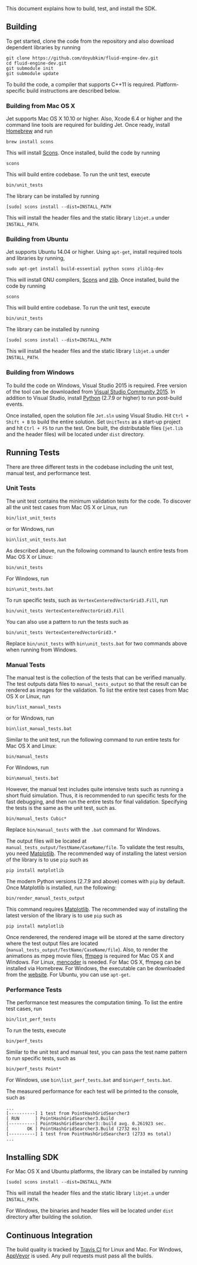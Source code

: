 This document explains how to build, test, and install the SDK.

## Building
To get started, clone the code from the repository and also download dependent libraries by running

```
git clone https://github.com/doyubkim/fluid-engine-dev.git
cd fluid-engine-dev.git
git submodule init
git submodule update
```

To build the code, a compiler that supports C++11 is required. Platform-specific build instructions are described below.

### Building from Mac OS X

Jet supports Mac OS X 10.10 or higher. Also, Xcode 6.4 or higher and the command line tools are required for building Jet. Once ready, install [Homebrew](http://brew.sh) and run

```
brew install scons
```

This will install [Scons](http://scons.org/). Once installed, build the code by running

```
scons
```

This will build entire codebase. To run the unit test, execute

```
bin/unit_tests
```

The library can be installed by running

```
[sudo] scons install --dist=INSTALL_PATH
```

This will install the header files and the static library `libjet.a` under `INSTALL_PATH`.

### Building from Ubuntu

Jet supports Ubuntu 14.04 or higher. Using `apt-get`, install required tools and libraries by running,

```
sudo apt-get install build-essential python scons zlib1g-dev
```

This will install GNU compilers, [Scons](http://scons.org/) and [zlib](www.zlib.net). Once installed, build the code by running

```
scons
```

This will build entire codebase. To run the unit test, execute

```
bin/unit_tests
```

The library can be installed by running

```
[sudo] scons install --dist=INSTALL_PATH
```

This will install the header files and the static library `libjet.a` under `INSTALL_PATH`.

### Building from Windows

To build the code on Windows, Visual Studio 2015 is required. Free version of the tool can be downloaded from [Visual Studio Community 2015](https://www.visualstudio.com/en-us/products/visual-studio-community-vs.aspx). In addition to Visual Studio, install [Python](https://www.python.org/) (2.7.9 or higher) to run post-build events.

Once installed, open the solution file `Jet.sln` using Visual Studio. Hit `Ctrl + Shift + B` to build the entire solution. Set `UnitTests` as a start-up project and hit `Ctrl + F5` to run the test. One built, the distributable files (`jet.lib` and the header files) will be located under `dist` directory.

## Running Tests

There are three different tests in the codebase including the unit test, manual test, and performance test.

### Unit Tests

The unit test contains the minimum validation tests for the code. To discover all the unit test cases from Mac OS X or Linux, run

```
bin/list_unit_tests
```

or for Windows, run

```
bin\list_unit_tests.bat
```

As described above, run the following command to launch entire tests from Mac OS X or Linux:

```
bin/unit_tests
```

For Windows, run

```
bin\unit_tests.bat
```

To run specific tests, such as `VertexCenteredVectorGrid3.Fill`, run

```
bin/unit_tests VertexCenteredVectorGrid3.Fill
```

You can also use a pattern to run the tests such as

```
bin/unit_tests VertexCenteredVectorGrid3.*
```

Replace `bin/unit_tests` with `bin\unit_tests.bat` for two commands above when running from Windows.

### Manual Tests

The manual test is the collection of the tests that can be verified manually. The test outputs data files to `manual_tests_output` so that the result can be rendered as images for the validation. To list the entire test cases from Mac OS X or Linux, run

```
bin/list_manual_tests
```

or for Windows, run

```
bin\list_manual_tests.bat
```

Similar to the unit test, run the following command to run entire tests for Mac OS X and Linux:

```
bin/manual_tests
```

For Windows, run

```
bin\manual_tests.bat
```

However, the manual test includes quite intensive tests such as running a short fluid simulation. Thus, it is recommended to run specific tests for the fast debugging, and then run the entire tests for final validation. Specifying the tests is the same as the unit test, such as.

```
bin/manual_tests Cubic*
```

Replace `bin/manual_tests` with the `.bat` command for Windows.


The output files will be located at `manual_tests_output/TestName/CaseName/file`. To validate the test results, you need [Matplotlib](http://matplotlib.org/). The recommended way of installing the latest version of the library is to use `pip` such as

```
pip install matplotlib
```

The modern Python versions (2.7.9 and above) comes with `pip` by default. Once Matplotlib is installed, run the following:


```
bin/render_manual_tests_output
```

This command requires [Matplotlib](http://matplotlib.org/). The recommended way of installing the latest version of the library is to use `pip` such as

```
pip install matplotlib
```

Once renderered, the rendered image will be stored at the same directory where the test output files are located (`manual_tests_output/TestName/CaseName/file`). Also, to render the animations as mpeg movie files, [ffmpeg](https://www.ffmpeg.org/) is required for Mac OS X and Windows. For Linux, [mencoder](http://www.mplayerhq.hu/) is needed. For Mac OS X, ffmpeg can be installed via Homebrew. For Windows, the executable can be downloaded from the [website](https://www.ffmpeg.org/). For Ubuntu, you can use `apt-get`.

### Performance Tests

The performance test measures the computation timing. To list the entire test cases, run

```
bin/list_perf_tests
```

To run the tests, execute

```
bin/perf_tests
```

Similar to the unit test and manual test, you can pass the test name pattern to run specific tests, such as

```
bin/perf_tests Point*
```

For Windows, use `bin\list_perf_tests.bat` and `bin\perf_tests.bat`.

The measured performance for each test will be printed to the console, such as

```
...
[----------] 1 test from PointHashGridSearcher3
[ RUN      ] PointHashGridSearcher3.Build
[----------] PointHashGridSearcher3::build avg. 0.261923 sec.
[       OK ] PointHashGridSearcher3.Build (2732 ms)
[----------] 1 test from PointHashGridSearcher3 (2733 ms total)
...
```

## Installing SDK

For Mac OS X and Ubuntu platforms, the library can be installed by running

```
[sudo] scons install --dist=INSTALL_PATH
```

This will install the header files and the static library `libjet.a` under `INSTALL_PATH`.

For Windows, the binaries and header files will be located under `dist` directory after building the solution.

## Continuous Integration

The build quality is tracked by [Travis CI](https://travis-ci.org/doyubkim/fluid-engine-dev) for Linux and Mac. For Windows, [AppVeyor](https://ci.appveyor.com/project/doyubkim/fluid-engine-dev) is used. Any pull requests must pass all the builds.
